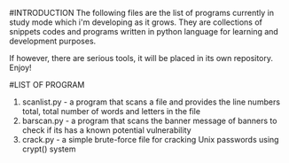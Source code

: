 #INTRODUCTION
The following files are the list of programs currently in study mode which i'm developing as it grows. They are collections of snippets codes and programs written in python language for learning and development purposes.

If however, there are serious tools, it will be placed in its own repository. Enjoy!

#LIST OF PROGRAM
1. scanlist.py - a program that scans a file and provides the line numbers total, total number of words and letters in the file
2. barscan.py - a program that scans the banner message of banners to check if its has a known potential vulnerability 
3. crack.py - a simple brute-force file for cracking Unix passwords using crypt() system